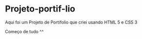 # Projeto-portif-lio
Aqui foi um Projeto de Portifolio que criei usando HTML 5 e CSS 3

Começo de tudo ^^
